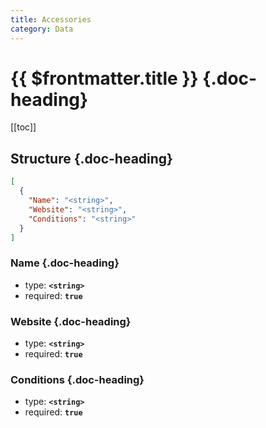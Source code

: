 ```yaml
---
title: Accessories
category: Data
---
```


# {{ $frontmatter.title }} {.doc-heading}

[[toc]]

## Structure {.doc-heading}

```json
[
  {
    "Name": "<string>",
    "Website": "<string>",
    "Conditions": "<string>"
  }
]
```

### Name {.doc-heading}

- type: **`<string>`**
- required: **`true`**

### Website {.doc-heading}

- type: **`<string>`**
- required: **`true`**

### Conditions {.doc-heading}

- type: **`<string>`**
- required: **`true`**
